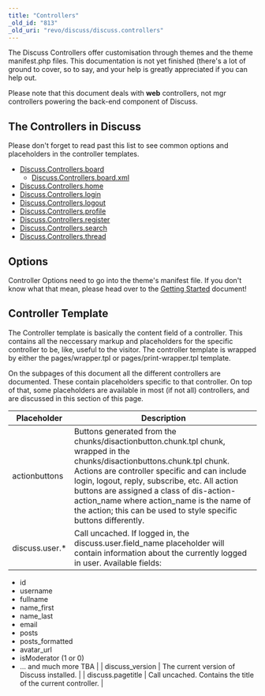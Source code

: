 ```yaml
---
title: "Controllers"
_old_id: "813"
_old_uri: "revo/discuss/discuss.controllers"
---
```


The Discuss Controllers offer customisation through themes and the theme manifest.php files. This documentation is not yet finished (there's a lot of ground to cover, so to say, and your help is greatly appreciated if you can help out.

Please note that this document deals with **web** controllers, not mgr controllers powering the back-end component of Discuss.

## The Controllers in Discuss

Please don't forget to read past this list to see common options and placeholders in the controller templates.

- [Discuss.Controllers.board](/extras/revo/discuss/discuss.controllers/discuss.controllers.board "Discuss.Controllers.board")
  - [Discuss.Controllers.board.xml](/extras/revo/discuss/discuss.controllers/discuss.controllers.board/discuss.controllers.board.xml "Discuss.Controllers.board.xml")
- [Discuss.Controllers.home](/extras/revo/discuss/discuss.controllers/discuss.controllers.home "Discuss.Controllers.home")
- [Discuss.Controllers.login](/extras/revo/discuss/discuss.controllers/discuss.controllers.login "Discuss.Controllers.login")
- [Discuss.Controllers.logout](/extras/revo/discuss/discuss.controllers/discuss.controllers.logout "Discuss.Controllers.logout")
- [Discuss.Controllers.profile](/extras/revo/discuss/discuss.controllers/discuss.controllers.profile "Discuss.Controllers.profile")
- [Discuss.Controllers.register](/extras/revo/discuss/discuss.controllers/discuss.controllers.register "Discuss.Controllers.register")
- [Discuss.Controllers.search](/extras/revo/discuss/discuss.controllers/discuss.controllers.search "Discuss.Controllers.search")
- [Discuss.Controllers.thread](/extras/revo/discuss/discuss.controllers/discuss.controllers.thread "Discuss.Controllers.thread")

## Options

Controller Options need to go into the theme's manifest file. If you don't know what that mean, please head over to the [Getting Started](/extras/revo/discuss/discuss.getting-started "Discuss.Getting Started") document!

## Controller Template

The Controller template is basically the content field of a controller. This contains all the neccessary markup and placeholders for the specific controller to be, like, useful to the visitor. The controller template is wrapped by either the pages/wrapper.tpl or pages/print-wrapper.tpl template.

On the subpages of this document all the different controllers are documented. These contain placeholders specific to that controller. On top of that, some placeholders are available in most (if not all) controllers, and are discussed in this section of this page.

| Placeholder     | Description                                                                                                                                                                                                                                                                                                                                                                               |
| --------------- | ----------------------------------------------------------------------------------------------------------------------------------------------------------------------------------------------------------------------------------------------------------------------------------------------------------------------------------------------------------------------------------------- |
| actionbuttons   | Buttons generated from the chunks/disactionbutton.chunk.tpl chunk, wrapped in the chunks/disactionbuttons.chunk.tpl chunk. Actions are controller specific and can include login, logout, reply, subscribe, etc. All action buttons are assigned a class of dis-action-action\_name where action\_name is the name of the action; this can be used to style specific buttons differently. |
| discuss.user.\* | Call uncached. If logged in, the discuss.user.field\_name placeholder will contain information about the currently logged in user. Available fields:                                                                                                                                                                                                                                      |
- id
- username
- fullname
- name\_first
- name\_last
- email
- posts
- posts\_formatted
- avatar\_url
- isModerator (1 or 0)
- ... and much more TBA |
| discuss\_version | The current version of Discuss installed. |
| discuss.pagetitle | Call uncached. Contains the title of the current controller. |
